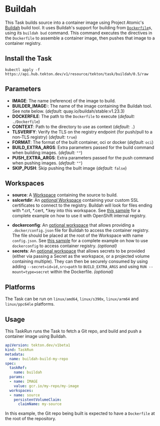 # Buildah

This Task builds source into a container image using Project Atomic's
[Buildah](https://github.com/projectatomic/buildah) build tool. It uses
Buildah's support for building from
[`Dockerfile`](https://docs.docker.com/engine/reference/builder/)s, using its
`buildah bud` command. This command executes the directives in the `Dockerfile`
to assemble a container image, then pushes that image to a container registry.

## Install the Task

```
kubectl apply -f https://api.hub.tekton.dev/v1/resource/tekton/task/buildah/0.5/raw
```

## Parameters

* **IMAGE**: The name (reference) of the image to build.
* **BUILDER_IMAGE:**: The name of the image containing the Buildah tool. See
  note below.  (_default:_ quay.io/buildah/stable:v1.23.3)
* **DOCKERFILE**: The path to the `Dockerfile` to execute (_default:_
  `./Dockerfile`)
* **CONTEXT**: Path to the directory to use as context (_default:_
  `.`)
* **TLSVERIFY**: Verify the TLS on the registry endpoint (for push/pull to a
  non-TLS registry) (_default:_ `true`)
* **FORMAT**: The format of the built container, oci or docker (_default:_
 `oci`)
* **BUILD_EXTRA_ARGS**: Extra parameters passed for the build command when
  building images. (_default:_ `""`)
* **PUSH_EXTRA_ARGS**: Extra parameters passed for the push command when
  pushing images. (_default:_ `""`)
* **SKIP_PUSH**: Skip pushing the built image (_default:_ `false`)

## Workspaces

* **source**: A [Workspace](https://github.com/tektoncd/pipeline/blob/main/docs/workspaces.md) containing the source to build.
* **sslcertdir**: An [*optional* Workspace](https://github.com/tektoncd/pipeline/blob/v0.17.0/docs/workspaces.md#optional-workspaces) containing your custom SSL certificates to connect to the registry. Buildah will look for files ending with *.crt, *.cert, *.key into this workspace. See [this sample](./samples/openshift-internal-registry.yaml) for a complete example on how to use it with OpenShift internal registry.
- **dockerconfig**: An [optional workspace](https://github.com/tektoncd/pipeline/blob/main/docs/workspaces.md#using-workspaces-in-tasks) that allows providing a `.docker/config.json` file for Buildah to access the container registry. The file should be placed at the root of the Workspace with name `config.json`. See [this sample](./samples/dockerconfig.yaml) for a complete example on how to use `dockerconfig` to access container registry. _(optional)_
- **secrets**: An [optional workspace](https://github.com/tektoncd/pipeline/blob/main/docs/workspaces.md#using-workspaces-in-tasks) that allows secrets to be provided (either via passing a Secret as the workspace, or a projected volume containing multiple). They can then be securely consumed by using adding `--secret=id=id,src=path` to `BUILD_EXTRA_ARGS` and using `RUN --mount=type=secret` within the Dockerfile. _(optional)_

## Platforms

The Task can be run on `linux/amd64`, `linux/s390x`, `linux/arm64` and `linux/ppc64le` platforms.

## Usage

This TaskRun runs the Task to fetch a Git repo, and build and push a container
image using Buildah.

```yaml
apiVersion: tekton.dev/v1beta1
kind: TaskRun
metadata:
  name: buildah-build-my-repo
spec:
  taskRef:
    name: buildah
  params:
  - name: IMAGE
    value: gcr.io/my-repo/my-image
  workspaces:
  - name: source
    persistentVolumeClaim:
      claimName: my-source
```

In this example, the Git repo being built is expected to have a `Dockerfile` at
the root of the repository.
